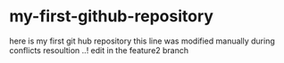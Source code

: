 # my-first-github-repository
here is my first git hub repository
this line was modified manually during conflicts resoultion ..!
edit in the feature2 branch 